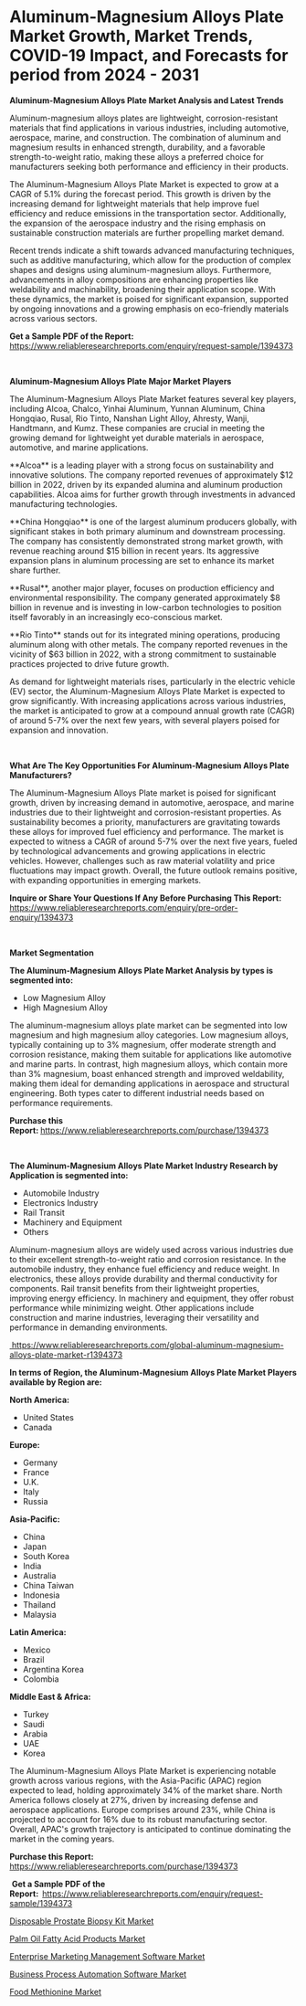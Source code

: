 <p><h1>Aluminum-Magnesium Alloys Plate Market Growth, Market Trends, COVID-19 Impact, and Forecasts for period from 2024 - 2031</h1></p><p><strong>Aluminum-Magnesium Alloys Plate Market Analysis and Latest Trends</strong></p>
<p><p>Aluminum-magnesium alloys plates are lightweight, corrosion-resistant materials that find applications in various industries, including automotive, aerospace, marine, and construction. The combination of aluminum and magnesium results in enhanced strength, durability, and a favorable strength-to-weight ratio, making these alloys a preferred choice for manufacturers seeking both performance and efficiency in their products.</p><p>The Aluminum-Magnesium Alloys Plate Market is expected to grow at a CAGR of 5.1% during the forecast period. This growth is driven by the increasing demand for lightweight materials that help improve fuel efficiency and reduce emissions in the transportation sector. Additionally, the expansion of the aerospace industry and the rising emphasis on sustainable construction materials are further propelling market demand.</p><p>Recent trends indicate a shift towards advanced manufacturing techniques, such as additive manufacturing, which allow for the production of complex shapes and designs using aluminum-magnesium alloys. Furthermore, advancements in alloy compositions are enhancing properties like weldability and machinability, broadening their application scope. With these dynamics, the market is poised for significant expansion, supported by ongoing innovations and a growing emphasis on eco-friendly materials across various sectors.</p></p>
<p><strong>Get a Sample PDF of the Report:&nbsp;</strong> <a href="https://www.reliableresearchreports.com/enquiry/request-sample/1394373?utm_campaign=83&utm_medium=2&utm_source=Github&utm_content=ia&utm_term=05122024&utm_id=aluminum-magnesium-alloys-plate">https://www.reliableresearchreports.com/enquiry/request-sample/1394373</a></p>
<p>&nbsp;</p>
<p><strong>Aluminum-Magnesium Alloys Plate Major Market Players</strong></p>
<p><p>The Aluminum-Magnesium Alloys Plate Market features several key players, including Alcoa, Chalco, Yinhai Aluminum, Yunnan Aluminum, China Hongqiao, Rusal, Rio Tinto, Nanshan Light Alloy, Ahresty, Wanji, Handtmann, and Kumz. These companies are crucial in meeting the growing demand for lightweight yet durable materials in aerospace, automotive, and marine applications.</p><p>**Alcoa** is a leading player with a strong focus on sustainability and innovative solutions. The company reported revenues of approximately $12 billion in 2022, driven by its expanded alumina and aluminum production capabilities. Alcoa aims for further growth through investments in advanced manufacturing technologies.</p><p>**China Hongqiao** is one of the largest aluminum producers globally, with significant stakes in both primary aluminum and downstream processing. The company has consistently demonstrated strong market growth, with revenue reaching around $15 billion in recent years. Its aggressive expansion plans in aluminum processing are set to enhance its market share further.</p><p>**Rusal**, another major player, focuses on production efficiency and environmental responsibility. The company generated approximately $8 billion in revenue and is investing in low-carbon technologies to position itself favorably in an increasingly eco-conscious market.</p><p>**Rio Tinto** stands out for its integrated mining operations, producing aluminum along with other metals. The company reported revenues in the vicinity of $63 billion in 2022, with a strong commitment to sustainable practices projected to drive future growth.</p><p>As demand for lightweight materials rises, particularly in the electric vehicle (EV) sector, the Aluminum-Magnesium Alloys Plate Market is expected to grow significantly. With increasing applications across various industries, the market is anticipated to grow at a compound annual growth rate (CAGR) of around 5-7% over the next few years, with several players poised for expansion and innovation.</p></p>
<p>&nbsp;</p>
<p><strong>What Are The Key Opportunities For Aluminum-Magnesium Alloys Plate Manufacturers?</strong></p>
<p><p>The Aluminum-Magnesium Alloys Plate market is poised for significant growth, driven by increasing demand in automotive, aerospace, and marine industries due to their lightweight and corrosion-resistant properties. As sustainability becomes a priority, manufacturers are gravitating towards these alloys for improved fuel efficiency and performance. The market is expected to witness a CAGR of around 5-7% over the next five years, fueled by technological advancements and growing applications in electric vehicles. However, challenges such as raw material volatility and price fluctuations may impact growth. Overall, the future outlook remains positive, with expanding opportunities in emerging markets.</p></p>
<p><strong>Inquire or Share Your Questions If Any Before Purchasing This Report:</strong> <a href="https://www.reliableresearchreports.com/enquiry/pre-order-enquiry/1394373?utm_campaign=83&utm_medium=2&utm_source=Github&utm_content=ia&utm_term=05122024&utm_id=aluminum-magnesium-alloys-plate">https://www.reliableresearchreports.com/enquiry/pre-order-enquiry/1394373</a></p>
<p>&nbsp;</p>
<p><strong>Market Segmentation</strong></p>
<p><strong>The Aluminum-Magnesium Alloys Plate Market Analysis by types is segmented into:</strong></p>
<p><ul><li>Low Magnesium Alloy</li><li>High Magnesium Alloy</li></ul></p>
<p><p>The aluminum-magnesium alloys plate market can be segmented into low magnesium and high magnesium alloy categories. Low magnesium alloys, typically containing up to 3% magnesium, offer moderate strength and corrosion resistance, making them suitable for applications like automotive and marine parts. In contrast, high magnesium alloys, which contain more than 3% magnesium, boast enhanced strength and improved weldability, making them ideal for demanding applications in aerospace and structural engineering. Both types cater to different industrial needs based on performance requirements.</p></p>
<p><strong>Purchase this Report:&nbsp;</strong><a href="https://www.reliableresearchreports.com/purchase/1394373?utm_campaign=83&utm_medium=2&utm_source=Github&utm_content=ia&utm_term=05122024&utm_id=aluminum-magnesium-alloys-plate">https://www.reliableresearchreports.com/purchase/1394373</a></p>
<p>&nbsp;</p>
<p><strong>The Aluminum-Magnesium Alloys Plate Market Industry Research by Application is segmented into:</strong></p>
<p><ul><li>Automobile Industry</li><li>Electronics Industry</li><li>Rail Transit</li><li>Machinery and Equipment</li><li>Others</li></ul></p>
<p><p>Aluminum-magnesium alloys are widely used across various industries due to their excellent strength-to-weight ratio and corrosion resistance. In the automobile industry, they enhance fuel efficiency and reduce weight. In electronics, these alloys provide durability and thermal conductivity for components. Rail transit benefits from their lightweight properties, improving energy efficiency. In machinery and equipment, they offer robust performance while minimizing weight. Other applications include construction and marine industries, leveraging their versatility and performance in demanding environments.</p></p>
<p><a href="https://www.reliableresearchreports.com/global-aluminum-magnesium-alloys-plate-market-r1394373?utm_campaign=83&utm_medium=2&utm_source=Github&utm_content=ia&utm_term=05122024&utm_id=aluminum-magnesium-alloys-plate">&nbsp;https://www.reliableresearchreports.com/global-aluminum-magnesium-alloys-plate-market-r1394373</a></p>
<p><strong>In terms of Region, the Aluminum-Magnesium Alloys Plate Market Players available by Region are:</strong></p>
<p>
    <p> <strong> North America: </strong>
        <ul>
            <li>United States</li>
            <li>Canada</li>
        </ul>
        </p> 
    <p> <strong> Europe: </strong>
        <ul>
            <li>Germany</li>
            <li>France</li>
            <li>U.K.</li>
            <li>Italy</li>
            <li>Russia</li>
        </ul>
        </p> 
    <p> <strong> Asia-Pacific: </strong>
        <ul>
            <li>China</li>
            <li>Japan</li>
            <li>South Korea</li>
            <li>India</li>
            <li>Australia</li>
            <li>China Taiwan</li>
            <li>Indonesia</li>
            <li>Thailand</li>
            <li>Malaysia</li>
        </ul>
        </p> 
    <p> <strong> Latin America: </strong>
        <ul>
            <li>Mexico</li>
            <li>Brazil</li>
            <li>Argentina Korea</li>
            <li>Colombia</li>
        </ul>
        </p> 
    <p> <strong> Middle East & Africa: </strong>
        <ul>
            <li>Turkey</li>
            <li>Saudi</li>
            <li>Arabia</li>
            <li>UAE</li>
            <li>Korea</li>
        </ul>
    </p>
    </p>
<p><p>The Aluminum-Magnesium Alloys Plate Market is experiencing notable growth across various regions, with the Asia-Pacific (APAC) region expected to lead, holding approximately 34% of the market share. North America follows closely at 27%, driven by increasing defense and aerospace applications. Europe comprises around 23%, while China is projected to account for 16% due to its robust manufacturing sector. Overall, APAC's growth trajectory is anticipated to continue dominating the market in the coming years.</p></p>
<p><strong>Purchase this Report: </strong><a href="https://www.reliableresearchreports.com/purchase/1394373?utm_campaign=83&utm_medium=2&utm_source=Github&utm_content=ia&utm_term=05122024&utm_id=aluminum-magnesium-alloys-plate">https://www.reliableresearchreports.com/purchase/1394373</a></p>
<p>&nbsp;<strong>Get a Sample PDF of the Report:&nbsp;&nbsp;</strong><a href="https://www.reliableresearchreports.com/enquiry/request-sample/1394373?utm_campaign=83&utm_medium=2&utm_source=Github&utm_content=ia&utm_term=05122024&utm_id=aluminum-magnesium-alloys-plate">https://www.reliableresearchreports.com/enquiry/request-sample/1394373</a></p>
<p><strong></strong></p>
<p><p><a href="https://issuu.com/reportprime-2/docs/disposable-prostate-biopsy-kit-market-size-2030.pp?utm_campaign=83&utm_medium=2&utm_source=Github&utm_content=ia&utm_term=05122024&utm_id=aluminum-magnesium-alloys-plate">Disposable Prostate Biopsy Kit Market</a></p><p><a href="https://github.com/mharielmesa/Market-Research-Report-List-5/blob/main/palm-oil-fatty-acid-products-market.md?utm_campaign=83&utm_medium=2&utm_source=Github&utm_content=ia&utm_term=05122024&utm_id=aluminum-magnesium-alloys-plate">Palm Oil Fatty Acid Products Market</a></p><p><a href="https://www.linkedin.com/pulse/enterprise-marketing-management-software-market-analysis-nbhte?utm_campaign=83&utm_medium=2&utm_source=Github&utm_content=ia&utm_term=05122024&utm_id=aluminum-magnesium-alloys-plate">Enterprise Marketing Management Software Market</a></p><p><a href="https://www.linkedin.com/pulse/in-depth-business-process-automation-software-market-analysis-jcuhe?utm_campaign=83&utm_medium=2&utm_source=Github&utm_content=ia&utm_term=05122024&utm_id=aluminum-magnesium-alloys-plate">Business Process Automation Software Market</a></p><p><a href="https://github.com/dringals/Market-Research-Report-List-6/blob/main/food-methionine-market.md?utm_campaign=83&utm_medium=2&utm_source=Github&utm_content=ia&utm_term=05122024&utm_id=aluminum-magnesium-alloys-plate">Food Methionine Market</a></p></p>